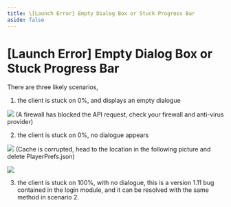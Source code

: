 ```yaml
---
title: \[Launch Error] Empty Dialog Box or Stuck Progress Bar
aside: false
---
```


# [Launch Error] Empty Dialog Box or Stuck Progress Bar

There are three likely scenarios,

1. the client is stuck on 0%, and displays an empty dialogue

![](./imgs/en/manual/launcherror/1.png)
(A firewall has blocked the API request, check your firewall and anti-virus provider)

2. the client is stuck on 0%, no dialogue appears

![](./imgs/en/manual/launcherror/2.jpeg)
(Cache is corrupted, head to the location in the following picture and delete PlayerPrefs.json)

![](./imgs/en/manual/launcherror/3.png)

3. the client is stuck on 100%, with no dialogue, this is a version 1.11 bug contained in the login module, and it can be resolved with the same method in scenario 2.
